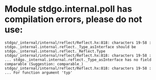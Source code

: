 # Module stdgo.internal.poll has compilation errors, please do not use:
```
stdgo/_internal/internal/reflect/Reflect.hx:818: characters 19-58 : stdgo._internal.internal.reflect._Type_asInterface should be stdgo._internal.internal.reflect._Reflect.Type
stdgo/_internal/internal/reflect/Reflect.hx:818: characters 19-58 : ... stdgo._internal.internal.reflect._Type_asInterface has no field comparable (Suggestion: comparable_)
stdgo/_internal/internal/reflect/Reflect.hx:818: characters 19-58 : ... For function argument 'typ'

```

